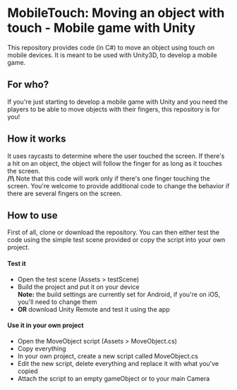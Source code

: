# MobileTouch: Moving an object with touch - Mobile game with Unity

This repository provides code (in C#) to move an object using touch on mobile devices. It is meant to be used with Unity3D, to develop a mobile game.  

## For who?

If you're just starting to develop a mobile game with Unity and you need the players to be able to move objects with their fingers, this repository is for you!

## How it works

It uses raycasts to determine where the user touched the screen. If there's a hit on an object, the object will follow the finger for as long as it touches the screen.  
**/!\\** Note that this code will work only if there's one finger touching the screen. You're welcome to provide additional code to change the behavior if there are several fingers on the screen.


## How to use

First of all, clone or download the repository. You can then either test the code using the simple test scene provided or copy the script into your own project.

#### Test it
* Open the test scene (Assets > testScene)
* Build the project and put it on your device <br/>
    **Note:** the build settings are currently set for Android, if you're on iOS, you'll need to change them
* **OR** download Unity Remote and test it using the app

#### Use it in your own project
* Open the MoveObject script (Assets > MoveObject.cs)
* Copy everything
* In your own project, create a new script called MoveObject.cs
* Edit the new script, delete everything and replace it with what you've copied
* Attach the script to an empty gameObject or to your main Camera


